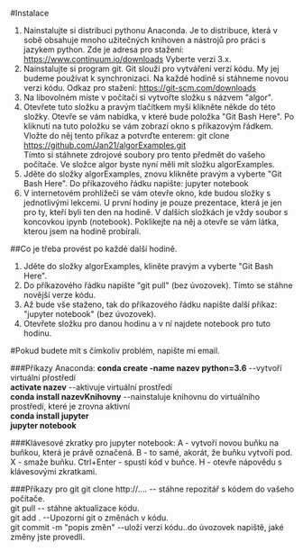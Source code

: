 #Instalace  
1. Nainstalujte si distribuci pythonu Anaconda. Je to distribuce, která v sobě obsahuje mnoho užitečných knihoven a nástrojů pro práci s jazykem python. Zde je adresa pro stažení: https://www.continuum.io/downloads Vyberte verzi 3.x. 
2. Nainstalujte si program git. Git slouží pro vytváření verzí kódu. My jej budeme používat k synchronizaci. Na každé hodině si stáhneme novou verzi kódu. Odkaz pro stažení: https://git-scm.com/downloads
3. Na libovolném míste v počítači si vytvořte složku s názvem "algor".
4. Otevřete tuto složku a pravým tlačítkem myši klikněte někde do této složky. Otevře se vám nabídka, v které bude položka "Git Bash Here". Po kliknutí na tuto položku se vám zobrazí okno s příkazovým řádkem. Vložte do něj tento příkaz a potvrďte enterem: git clone  https://github.com/Jan21/algorExamples.git  
Tímto si stáhnete zdrojové soubory pro tento předmět do vašeho počítače. Ve složce algor byste nyní měli mít složku algorExamples. 
5. Jděte do složky algorExamples, znovu klikněte pravým a vyberte "Git Bash Here". Do příkazového řádku napište: jupyter notebook
6. V internetovém prohlížeči se vám otevře okno, kde budou složky s jednotlivými lekcemi. U první hodiny je pouze prezentace, která je jen pro ty, kteří byli ten den na hodině. V dalších složkách je vždy soubor s koncovkou ipynb (notebook). Poklikejte na něj a otevře se vám látka, kterou jsem na hodině probírali.

##Co je třeba provést po každé další hodině.
1. Jděte do složky algorExamples, kliněte pravým a vyberte "Git Bash Here".
2. Do příkazového řádku napište "git pull" (bez úvozovek). Tímto se stáhne novější verze kódu.
3. Až bude vše staženo, tak do příkazového řádku napište další příkaz: "jupyter notebook" (bez úvozovek).
4. Otevřete složku pro danou hodinu a v ní najdete notebook pro tuto hodinu.

#Pokud budete mít s čímkoliv problém, napište mi email.


###Příkazy Anaconda:
**conda create -name nazev python=3.6**    --vytvoří virtuální přostředí  
**activate nazev**  --aktivuje virtuální prostředí  
**conda install nazevKnihovny**  --nainstaluje knihovnu do virtuálního prostředí, které je zrovna aktivní  
**conda install jupyter**  
**jupyter notebook** 

###Klávesové zkratky pro jupyter notebook:
A - vytvoří novou buňku na buňkou, která je právě označená.
B - to samé, akorát, že buňku vytvoří pod.
X - smaže buňku.
Ctrl+Enter - spustí kód v buňce.
H - otevře nápovědu s klávesovými zkratkami.

###Příkazy pro git
git clone http://....  -- stáhne repozitář s kódem do vašeho počítače.  
git pull -- stáhne aktualizace kódu.  
git add .  --Upozorní git o změnách v kódu.  
git commit -m "popis změn" --uloží verzi kódu..do úvozovek napiště, jaké změny jste provedli.  



